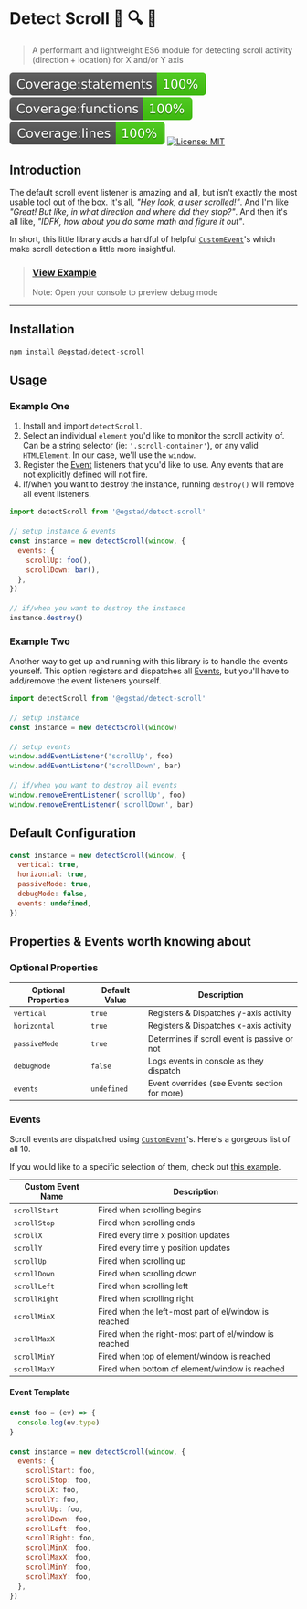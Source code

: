 # Detect Scroll 📜️ 🔍️ 👀️

> A performant and lightweight ES6 module for detecting scroll activity (direction + location) for X and/or Y axis

[![Coverage:statements](./coverage/badge-statements.svg)](#)
[![Coverage:functions](./coverage/badge-functions.svg)](#)
[![Coverage:lines](./coverage/badge-lines.svg)](#)
[![License: MIT](https://img.shields.io/badge/License-MIT-yellow.svg)](https://opensource.org/licenses/MIT)

## Introduction

The default scroll event listener is amazing and all, but isn't exactly the most usable tool out of the box. It's all, _"Hey look, a user scrolled!"_. And I'm like _"Great! But like, in what direction and where did they stop?"_. And then it's all like, _"IDFK, how about you do some math and figure it out"_.

In short, this little library adds a handful of helpful [`CustomEvent`](https://developer.mozilla.org/en-US/docs/Web/Events/Creating_and_triggering_events)'s which make scroll detection a little more insightful.

> ### [View Example](https://egstad-construct.github.io/detect-scroll/)
> Note: Open your console to preview debug mode

---

## Installation

```js
npm install @egstad/detect-scroll
```

## Usage

### Example One

1. Install and import `detectScroll`.
2. Select an individual `element` you'd like to monitor the scroll activity of. Can be a string selector (ie: `'.scroll-container'`), or any valid `HTMLElement`. In our case, we'll use the `window`.
3. Register the [Event](#Events) listeners that you'd like to use. Any events that are not explicitly defined will not fire.
4. If/when you want to destroy the instance, running `destroy()` will remove all event listeners.

```js
import detectScroll from '@egstad/detect-scroll'

// setup instance & events
const instance = new detectScroll(window, {
  events: {
    scrollUp: foo(),
    scrollDown: bar(),
  },
})

// if/when you want to destroy the instance
instance.destroy()
```

### Example Two

Another way to get up and running with this library is to handle the events yourself. This option registers and dispatches all [Events](#Events), but you'll have to add/remove the event listeners yourself.

```js
import detectScroll from '@egstad/detect-scroll'

// setup instance
const instance = new detectScroll(window)

// setup events
window.addEventListener('scrollUp', foo)
window.addEventListener('scrollDown', bar)

// if/when you want to destroy all events
window.removeEventListener('scrollUp', foo)
window.removeEventListener('scrollDown', bar)
```

## Default Configuration

```js
const instance = new detectScroll(window, {
  vertical: true,
  horizontal: true,
  passiveMode: true,
  debugMode: false,
  events: undefined,
})
```

## Properties & Events worth knowing about

### Optional Properties

| Optional Properties | Default Value | Description                                   |
| ------------------- | ------------- | --------------------------------------------- |
| `vertical`          | `true`        | Registers & Dispatches y-axis activity        |
| `horizontal`        | `true`        | Registers & Dispatches x-axis activity        |
| `passiveMode`       | `true`        | Determines if scroll event is passive or not  |
| `debugMode`         | `false`       | Logs events in console as they dispatch       |
| `events`            | `undefined`   | Event overrides (see Events section for more) |

### Events

Scroll events are dispatched using [`CustomEvent`](https://developer.mozilla.org/en-US/docs/Web/API/CustomEvent)'s. Here's a gorgeous list of all 10.

If you would like to a specific selection of them, check out [this example](#Example-One).

| Custom Event Name | Description                                            |
| ----------------- | ------------------------------------------------------ |
| `scrollStart`     | Fired when scrolling begins                            |
| `scrollStop`      | Fired when scrolling ends                              |
| `scrollX`         | Fired every time x position updates                    |
| `scrollY`         | Fired every time y position updates                    |
| `scrollUp`        | Fired when scrolling up                                |
| `scrollDown`      | Fired when scrolling down                              |
| `scrollLeft`      | Fired when scrolling left                              |
| `scrollRight`     | Fired when scrolling right                             |
| `scrollMinX`      | Fired when the left-most part of el/window is reached  |
| `scrollMaxX`      | Fired when the right-most part of el/window is reached |
| `scrollMinY`      | Fired when top of element/window is reached            |
| `scrollMaxY`      | Fired when bottom of element/window is reached         |

#### Event Template 

```js
const foo = (ev) => {
  console.log(ev.type)
}

const instance = new detectScroll(window, {
  events: {
    scrollStart: foo,
    scrollStop: foo,
    scrollX: foo,
    scrollY: foo,
    scrollUp: foo,
    scrollDown: foo,
    scrollLeft: foo,
    scrollRight: foo,
    scrollMinX: foo,
    scrollMaxX: foo,
    scrollMinY: foo,
    scrollMaxY: foo,
  },
})
```
